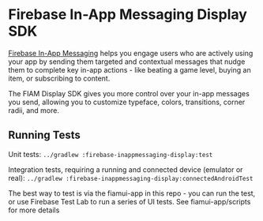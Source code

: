 # Firebase In-App Messaging Display SDK

[Firebase In-App Messaging](https://firebase.google.com/docs/in-app-messaging/) helps you engage
users who are actively using your app by sending them targeted and contextual messages that nudge
them to complete key in-app actions - like beating a game level, buying an item, or subscribing to
content.

The FIAM Display SDK gives you more control over your in-app messages you send, allowing you to
customize typeface, colors, transitions, corner radii, and more.

## Running Tests

Unit tests: `../gradlew :firebase-inappmessaging-display:test`

Integration tests, requiring a running and connected device (emulator or real):
`../gradlew :firebase-inappmessaging-display:connectedAndroidTest`

The best way to test is via the fiamui-app in this repo - you can run the test, or use Firebase Test
Lab to run a series of UI tests. See fiamui-app/scripts for more details
